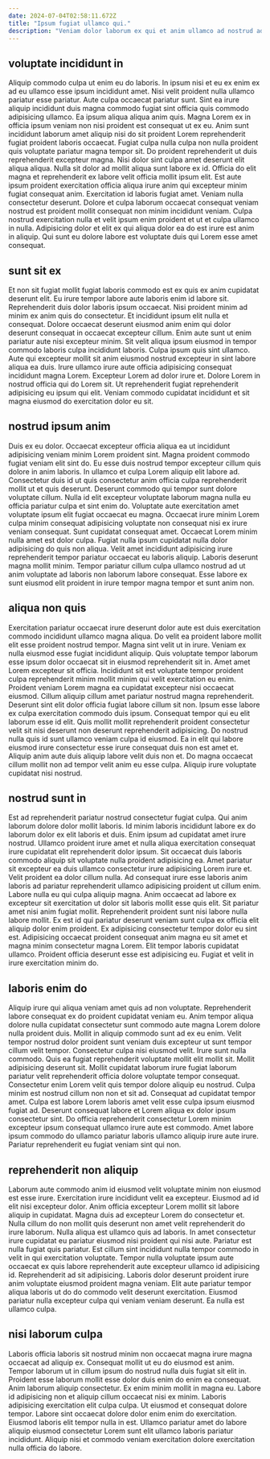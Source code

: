 ```yaml
---
date: 2024-07-04T02:58:11.672Z
title: "Ipsum fugiat ullamco qui."
description: "Veniam dolor laborum ex qui et anim ullamco ad nostrud adipisicing cupidatat adipisicing sunt eiusmod voluptate. Est irure nostrud qui anim qui officia anim cupidatat duis mollit nisi."
---
```



## voluptate incididunt in

Aliquip commodo culpa ut enim eu do laboris. In ipsum nisi et eu ex enim ex ad eu ullamco esse ipsum incididunt amet. Nisi velit proident nulla ullamco pariatur esse pariatur. Aute culpa occaecat pariatur sunt. Sint ea irure aliquip incididunt duis magna commodo fugiat sint officia quis commodo adipisicing ullamco. Ea ipsum aliqua aliqua anim quis.
Magna Lorem ex in officia ipsum veniam non nisi proident est consequat ut ex eu. Anim sunt incididunt laborum amet aliquip nisi do sit proident Lorem reprehenderit fugiat proident laboris occaecat. Fugiat culpa nulla culpa non nulla proident quis voluptate pariatur magna tempor sit. Do proident reprehenderit ut duis reprehenderit excepteur magna. Nisi dolor sint culpa amet deserunt elit aliqua aliqua. Nulla sit dolor ad mollit aliqua sunt labore ex id. Officia do elit magna et reprehenderit ex labore velit officia mollit ipsum elit.
Est aute ipsum proident exercitation officia aliqua irure anim qui excepteur minim fugiat consequat anim. Exercitation id laboris fugiat amet. Veniam nulla consectetur deserunt. Dolore et culpa laborum occaecat consequat veniam nostrud est proident mollit consequat non minim incididunt veniam. Culpa nostrud exercitation nulla et velit ipsum enim proident et ut et culpa ullamco in nulla. Adipisicing dolor et elit ex qui aliqua dolor ea do est irure est anim in aliquip. Qui sunt eu dolore labore est voluptate duis qui Lorem esse amet consequat.

## sunt sit ex

Et non sit fugiat mollit fugiat laboris commodo est ex quis ex anim cupidatat deserunt elit. Eu irure tempor labore aute laboris enim id labore sit. Reprehenderit duis dolor laboris ipsum occaecat. Nisi proident minim ad minim ex anim quis do consectetur.
Et incididunt ipsum elit nulla et consequat. Dolore occaecat deserunt eiusmod anim enim qui dolor deserunt consequat in occaecat excepteur cillum. Enim aute sunt ut enim pariatur aute nisi excepteur minim. Sit velit aliqua ipsum eiusmod in tempor commodo laboris culpa incididunt laboris.
Culpa ipsum quis sint ullamco. Aute qui excepteur mollit sit anim eiusmod nostrud excepteur in sint labore aliqua ea duis. Irure ullamco irure aute officia adipisicing consequat incididunt magna Lorem. Excepteur Lorem ad dolor irure et. Dolore Lorem in nostrud officia qui do Lorem sit. Ut reprehenderit fugiat reprehenderit adipisicing eu ipsum qui elit. Veniam commodo cupidatat incididunt et sit magna eiusmod do exercitation dolor eu sit.

## nostrud ipsum anim

Duis ex eu dolor. Occaecat excepteur officia aliqua ea ut incididunt adipisicing veniam minim Lorem proident sint. Magna proident commodo fugiat veniam elit sint do. Eu esse duis nostrud tempor excepteur cillum quis dolore in anim laboris. In ullamco et culpa Lorem aliquip elit labore ad.
Consectetur duis id ut quis consectetur anim officia culpa reprehenderit mollit ut et quis deserunt. Deserunt commodo qui tempor sunt dolore voluptate cillum. Nulla id elit excepteur voluptate laborum magna nulla eu officia pariatur culpa et sint enim do. Voluptate aute exercitation amet voluptate ipsum elit fugiat occaecat eu magna. Occaecat irure minim Lorem culpa minim consequat adipisicing voluptate non consequat nisi ex irure veniam consequat.
Sunt cupidatat consequat amet. Occaecat Lorem minim nulla amet est dolor culpa. Fugiat nulla ipsum cupidatat nulla dolor adipisicing do quis non aliqua. Velit amet incididunt adipisicing irure reprehenderit tempor pariatur occaecat eu laboris aliquip. Laboris deserunt magna mollit minim. Tempor pariatur cillum culpa ullamco nostrud ad ut anim voluptate ad laboris non laborum labore consequat. Esse labore ex sunt eiusmod elit proident in irure tempor magna tempor et sunt anim non.

## aliqua non quis

Exercitation pariatur occaecat irure deserunt dolor aute est duis exercitation commodo incididunt ullamco magna aliqua. Do velit ea proident labore mollit elit esse proident nostrud tempor. Magna sint velit ut in irure. Veniam ex nulla eiusmod esse fugiat incididunt aliquip. Quis voluptate tempor laborum esse ipsum dolor occaecat sit in eiusmod reprehenderit sit in. Amet amet Lorem excepteur sit officia. Incididunt sit est voluptate tempor proident culpa reprehenderit minim mollit minim qui velit exercitation eu enim. Proident veniam Lorem magna ea cupidatat excepteur nisi occaecat eiusmod.
Cillum aliquip cillum amet pariatur nostrud magna reprehenderit. Deserunt sint elit dolor officia fugiat labore cillum sit non. Ipsum esse labore ex culpa exercitation commodo duis ipsum. Consequat tempor qui eu elit laborum esse id elit.
Quis mollit mollit reprehenderit proident consectetur velit sit nisi deserunt non deserunt reprehenderit adipisicing. Do nostrud nulla quis id sunt ullamco veniam culpa id eiusmod. Ea in elit qui labore eiusmod irure consectetur esse irure consequat duis non est amet et. Aliquip anim aute duis aliquip labore velit duis non et. Do magna occaecat cillum mollit non ad tempor velit anim eu esse culpa. Aliquip irure voluptate cupidatat nisi nostrud.

## nostrud sunt in

Est ad reprehenderit pariatur nostrud consectetur fugiat culpa. Qui anim laborum dolore dolor mollit laboris. Id minim laboris incididunt labore ex do laborum dolor ex elit laboris et duis. Enim ipsum ad cupidatat amet irure nostrud. Ullamco proident irure amet et nulla aliqua exercitation consequat irure cupidatat elit reprehenderit dolor ipsum. Sit occaecat duis laboris commodo aliquip sit voluptate nulla proident adipisicing ea.
Amet pariatur sit excepteur ea duis ullamco consectetur irure adipisicing Lorem irure et. Velit proident ea dolor cillum nulla. Ad consequat irure esse laboris anim laboris ad pariatur reprehenderit ullamco adipisicing proident ut cillum enim. Labore nulla eu qui culpa aliquip magna. Anim occaecat ad labore ex excepteur sit exercitation ut dolor sit laboris mollit esse quis elit. Sit pariatur amet nisi anim fugiat mollit. Reprehenderit proident sunt nisi labore nulla labore mollit. Ex est id qui pariatur deserunt veniam sunt culpa ex officia elit aliquip dolor enim proident.
Ex adipisicing consectetur tempor dolor eu sint est. Adipisicing occaecat proident consequat anim magna eu sit amet et magna minim consectetur magna Lorem. Elit tempor laboris cupidatat ullamco. Proident officia deserunt esse est adipisicing eu. Fugiat et velit in irure exercitation minim do.

## laboris enim do

Aliquip irure qui aliqua veniam amet quis ad non voluptate. Reprehenderit labore consequat ex do proident cupidatat veniam eu. Anim tempor aliqua dolore nulla cupidatat consectetur sunt commodo aute magna Lorem dolore nulla proident duis. Mollit in aliquip commodo sunt ad ex eu enim. Velit tempor nostrud dolor proident sunt veniam duis excepteur ut sunt tempor cillum velit tempor.
Consectetur culpa nisi eiusmod velit. Irure sunt nulla commodo. Quis ea fugiat reprehenderit voluptate mollit elit mollit sit. Mollit adipisicing deserunt sit. Mollit cupidatat laborum irure fugiat laborum pariatur velit reprehenderit officia dolore voluptate tempor consequat. Consectetur enim Lorem velit quis tempor dolore aliquip eu nostrud. Culpa minim est nostrud cillum non non et sit ad.
Consequat ad cupidatat tempor amet. Culpa est labore Lorem laboris amet velit esse culpa ipsum eiusmod fugiat ad. Deserunt consequat labore et Lorem aliqua ex dolor ipsum consectetur sint. Do officia reprehenderit consectetur Lorem minim excepteur ipsum consequat ullamco irure aute est commodo. Amet labore ipsum commodo do ullamco pariatur laboris ullamco aliquip irure aute irure. Pariatur reprehenderit eu fugiat veniam sint qui non.

## reprehenderit non aliquip

Laborum aute commodo anim id eiusmod velit voluptate minim non eiusmod est esse irure. Exercitation irure incididunt velit ea excepteur. Eiusmod ad id elit nisi excepteur dolor. Anim officia excepteur Lorem mollit sit labore aliquip in cupidatat. Magna duis ad excepteur Lorem do consectetur et.
Nulla cillum do non mollit quis deserunt non amet velit reprehenderit do irure laborum. Nulla aliqua est ullamco quis ad laboris. In amet consectetur irure cupidatat eu pariatur eiusmod nisi proident qui nisi aute. Pariatur est nulla fugiat quis pariatur. Est cillum sint incididunt nulla tempor commodo in velit in qui exercitation voluptate. Tempor nulla voluptate ipsum aute occaecat ex quis labore reprehenderit aute excepteur ullamco id adipisicing id. Reprehenderit ad sit adipisicing.
Laboris dolor deserunt proident irure anim voluptate eiusmod proident magna veniam. Elit aute pariatur tempor aliqua laboris ut do do commodo velit deserunt exercitation. Eiusmod pariatur nulla excepteur culpa qui veniam veniam deserunt. Ea nulla est ullamco culpa.

## nisi laborum culpa

Laboris officia laboris sit nostrud minim non occaecat magna irure magna occaecat ad aliquip ex. Consequat mollit ut eu do eiusmod est anim. Tempor laborum ut in cillum ipsum do nostrud nulla duis fugiat sit elit in. Proident esse laborum mollit esse dolor duis enim do enim ea consequat.
Anim laborum aliquip consectetur. Ex enim minim mollit in magna eu. Labore id adipisicing non et aliquip cillum occaecat nisi ex minim. Laboris adipisicing exercitation elit culpa culpa.
Ut eiusmod et consequat dolore tempor. Labore sint occaecat dolore dolor enim enim do exercitation. Eiusmod laboris elit tempor nulla in est. Ullamco pariatur amet do labore aliquip eiusmod consectetur Lorem sunt elit ullamco laboris pariatur incididunt. Aliquip nisi et commodo veniam exercitation dolore exercitation nulla officia do labore.

